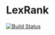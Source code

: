 # LexRank

[![Build Status](https://travis-ci.org/ramenjuniti/LexRank.svg?branch=master)](https://travis-ci.org/ramenjuniti/LexRank)